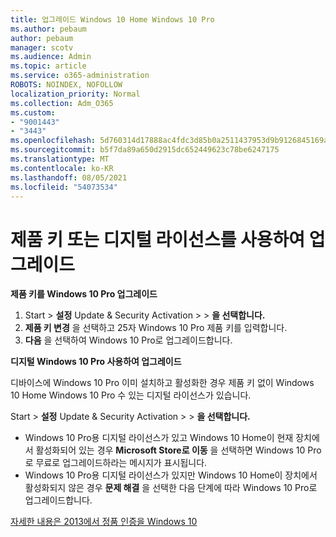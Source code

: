 ```yaml
---
title: 업그레이드 Windows 10 Home Windows 10 Pro
ms.author: pebaum
author: pebaum
manager: scotv
ms.audience: Admin
ms.topic: article
ms.service: o365-administration
ROBOTS: NOINDEX, NOFOLLOW
localization_priority: Normal
ms.collection: Adm_O365
ms.custom:
- "9001443"
- "3443"
ms.openlocfilehash: 5d760314d17888ac4fdc3d85b0a2511437953d9b9126845169acd3fe486e55b6
ms.sourcegitcommit: b5f7da89a650d2915dc652449623c78be6247175
ms.translationtype: MT
ms.contentlocale: ko-KR
ms.lasthandoff: 08/05/2021
ms.locfileid: "54073534"
---
```

# <a name="upgrade-using-either-a-product-key-or-a-digital-license"></a>제품 키 또는 디지털 라이선스를 사용하여 업그레이드

**제품 키를 Windows 10 Pro 업그레이드**

1. Start   >  **설정** Update & Security Activation  >    >  **을 선택합니다.**
2. **제품 키 변경** 을 선택하고 25자 Windows 10 Pro 제품 키를 입력합니다.
3. **다음** 을 선택하여 Windows 10 Pro로 업그레이드합니다.

**디지털 Windows 10 Pro 사용하여 업그레이드**

디바이스에 Windows 10 Pro 이미 설치하고 활성화한 경우 제품 키 없이 Windows 10 Home Windows 10 Pro 수 있는 디지털 라이선스가 있습니다.

Start   >  **설정** Update & Security Activation  >    >  **을 선택합니다.**

- Windows 10 Pro용 디지털 라이선스가 있고 Windows 10 Home이 현재 장치에서 활성화되어 있는 경우 **Microsoft Store로 이동** 을 선택하면 Windows 10 Pro로 무료로 업그레이드하라는 메시지가 표시됩니다.
- Windows 10 Pro용 디지털 라이선스가 있지만 Windows 10 Home이 장치에서 활성화되지 않은 경우 **문제 해결** 을 선택한 다음 단계에 따라 Windows 10 Pro로 업그레이드합니다.

[자세한 내용은 2013에서 정품 인증을 Windows 10](https://support.microsoft.com/help/12440)